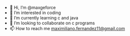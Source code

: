- 👋 Hi, I’m @maxgeforce
- 👀 I’m interested in coding 
- 🌱 I’m currently learning c and java
- 💞️ I’m looking to collaborate on c programs
- 📫 How to reach me maximiliano.fernandez11@gmail.com

<!---
maxgeforce/maxgeforce is a ✨ special ✨ repository because its `README.md` (this file) appears on your GitHub profile.
You can click the Preview link to take a look at your changes.
--->
